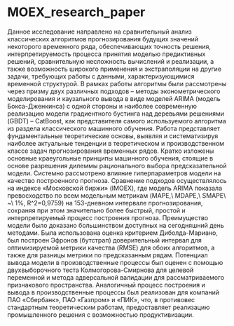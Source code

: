 # MOEX_research_paper

Данное исследование направлено на сравнительный анализ классических алгоритмов прогнозирования будущих значений некоторого временного ряда, обеспечивающих точность решения, интерпретируемость процесса принятия моделью предиктивных решений, сравнительную несложность вычислений и реализации, а также возможность широкого применения и экстраполяции на другие задачи, требующих работы с данными, характеризующимися временной структурой.
В рамках работы алгоритмы были рассмотрены через призму двух различных подходов – методы эконометрического моделирования и каузального вывода в виде моделей ARIMA (модель Бокса-Дженкинса) с одной стороны и наиболее современную реализацию модели градиентного бустинга над деревьями решениями (GBDT) – CatBoost, как представителя самого используемого алгоритма из раздела классического машинного обучения.
Работа представляет фундаментальные теоретические основы, выявляя и систематизируя наиболее актуальные тенденции в теоретическом и производственном классе задач прогнозирования временных рядов. Кратко изложены основные краеугольные принципы машинного обучения, стоящие в основе разрешения дилеммы рационального выбора предсказательной модели. Системно рассмотрено влияние гиперпараметров модели на качество построенного прогноза.
Сравнение подходов осуществлялось на индексе «Московской биржи» (IMOEX), где модель ARIMA показала превосходство по всем модельным метрикам (MAPE,\ MDAPE,\ SMAPE\ ~\ 1%, R^2=0,9759) на 153-дневном интервале прогнозирования, сохраняя при этом значительно более быстрый, простой и интерпретируемый процесс построения прогноза. Преимущество модели было доказано большинством доступных на сегодняшний день методами. Была использована оценка критерием Диболда-Мариано, был построен Эфронов (бутстрап) доверительный интервал для оптимизируемой метрики качества (RMSE) для обоих алгоритмов, а также для разницы метрики по предсказанным рядам. Потенциал вывода модели в производственные процессы был оценен с помощью двухвыборочного теста Колмогорова-Смирнова для целевой переменной и метода адверсальной валидации для рассматриваемого признакового пространства.
Аналогичный процесс построения и вывода в производственные процессы был реализован для компаний ПАО «Сбербанк», ПАО «Газпром» и «ПИК», что, в противовес стандартным теоретическим работам, предоставляет реализацию промышленного решения с возможностью продуктивизации.
